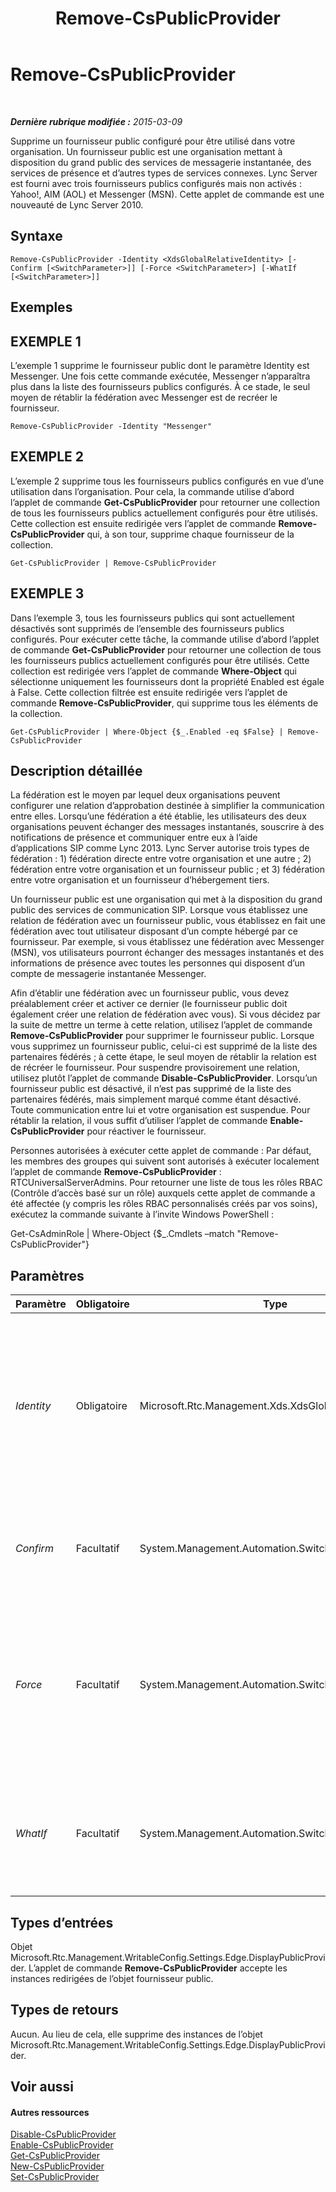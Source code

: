 ﻿---
title: Remove-CsPublicProvider
TOCTitle: Remove-CsPublicProvider
ms:assetid: b9eec2f4-cf36-41b7-8023-67790cc8d4cd
ms:mtpsurl: https://technet.microsoft.com/fr-fr/library/Gg412906(v=OCS.15)
ms:contentKeyID: 49298643
ms.date: 05/20/2016
mtps_version: v=OCS.15
ms.translationtype: HT
---

# Remove-CsPublicProvider

 

_**Dernière rubrique modifiée :** 2015-03-09_

Supprime un fournisseur public configuré pour être utilisé dans votre organisation. Un fournisseur public est une organisation mettant à disposition du grand public des services de messagerie instantanée, des services de présence et d’autres types de services connexes. Lync Server est fourni avec trois fournisseurs publics configurés mais non activés : Yahoo\!, AIM (AOL) et Messenger (MSN). Cette applet de commande est une nouveauté de Lync Server 2010.

## Syntaxe

    Remove-CsPublicProvider -Identity <XdsGlobalRelativeIdentity> [-Confirm [<SwitchParameter>]] [-Force <SwitchParameter>] [-WhatIf [<SwitchParameter>]]

## Exemples

## EXEMPLE 1

L’exemple 1 supprime le fournisseur public dont le paramètre Identity est Messenger. Une fois cette commande exécutée, Messenger n’apparaîtra plus dans la liste des fournisseurs publics configurés. À ce stade, le seul moyen de rétablir la fédération avec Messenger est de recréer le fournisseur.

    Remove-CsPublicProvider -Identity "Messenger"

## EXEMPLE 2

L’exemple 2 supprime tous les fournisseurs publics configurés en vue d’une utilisation dans l’organisation. Pour cela, la commande utilise d’abord l’applet de commande **Get-CsPublicProvider** pour retourner une collection de tous les fournisseurs publics actuellement configurés pour être utilisés. Cette collection est ensuite redirigée vers l’applet de commande **Remove-CsPublicProvider** qui, à son tour, supprime chaque fournisseur de la collection.

    Get-CsPublicProvider | Remove-CsPublicProvider

## EXEMPLE 3

Dans l’exemple 3, tous les fournisseurs publics qui sont actuellement désactivés sont supprimés de l’ensemble des fournisseurs publics configurés. Pour exécuter cette tâche, la commande utilise d’abord l’applet de commande **Get-CsPublicProvider** pour retourner une collection de tous les fournisseurs publics actuellement configurés pour être utilisés. Cette collection est redirigée vers l’applet de commande **Where-Object** qui sélectionne uniquement les fournisseurs dont la propriété Enabled est égale à False. Cette collection filtrée est ensuite redirigée vers l’applet de commande **Remove-CsPublicProvider**, qui supprime tous les éléments de la collection.

    Get-CsPublicProvider | Where-Object {$_.Enabled -eq $False} | Remove-CsPublicProvider

## Description détaillée

La fédération est le moyen par lequel deux organisations peuvent configurer une relation d’approbation destinée à simplifier la communication entre elles. Lorsqu’une fédération a été établie, les utilisateurs des deux organisations peuvent échanger des messages instantanés, souscrire à des notifications de présence et communiquer entre eux à l’aide d’applications SIP comme Lync 2013. Lync Server autorise trois types de fédération : 1) fédération directe entre votre organisation et une autre ; 2) fédération entre votre organisation et un fournisseur public ; et 3) fédération entre votre organisation et un fournisseur d’hébergement tiers.

Un fournisseur public est une organisation qui met à la disposition du grand public des services de communication SIP. Lorsque vous établissez une relation de fédération avec un fournisseur public, vous établissez en fait une fédération avec tout utilisateur disposant d’un compte hébergé par ce fournisseur. Par exemple, si vous établissez une fédération avec Messenger (MSN), vos utilisateurs pourront échanger des messages instantanés et des informations de présence avec toutes les personnes qui disposent d’un compte de messagerie instantanée Messenger.

Afin d’établir une fédération avec un fournisseur public, vous devez préalablement créer et activer ce dernier (le fournisseur public doit également créer une relation de fédération avec vous). Si vous décidez par la suite de mettre un terme à cette relation, utilisez l’applet de commande **Remove-CsPublicProvider** pour supprimer le fournisseur public. Lorsque vous supprimez un fournisseur public, celui-ci est supprimé de la liste des partenaires fédérés ; à cette étape, le seul moyen de rétablir la relation est de récréer le fournisseur. Pour suspendre provisoirement une relation, utilisez plutôt l’applet de commande **Disable-CsPublicProvider**. Lorsqu’un fournisseur public est désactivé, il n’est pas supprimé de la liste des partenaires fédérés, mais simplement marqué comme étant désactivé. Toute communication entre lui et votre organisation est suspendue. Pour rétablir la relation, il vous suffit d’utiliser l’applet de commande **Enable-CsPublicProvider** pour réactiver le fournisseur.

Personnes autorisées à exécuter cette applet de commande : Par défaut, les membres des groupes qui suivent sont autorisés à exécuter localement l’applet de commande **Remove-CsPublicProvider** : RTCUniversalServerAdmins. Pour retourner une liste de tous les rôles RBAC (Contrôle d’accès basé sur un rôle) auxquels cette applet de commande a été affectée (y compris les rôles RBAC personnalisés créés par vos soins), exécutez la commande suivante à l’invite Windows PowerShell :

Get-CsAdminRole | Where-Object {$\_.Cmdlets –match "Remove-CsPublicProvider"}

## Paramètres


<table>
<colgroup>
<col style="width: 25%" />
<col style="width: 25%" />
<col style="width: 25%" />
<col style="width: 25%" />
</colgroup>
<thead>
<tr class="header">
<th>Paramètre</th>
<th>Obligatoire</th>
<th>Type</th>
<th>Description</th>
</tr>
</thead>
<tbody>
<tr class="odd">
<td><p><em>Identity</em></p></td>
<td><p>Obligatoire</p></td>
<td><p>Microsoft.Rtc.Management.Xds.XdsGlobalRelativeIdentity</p></td>
<td><p>Identificateur unique du fournisseur public à supprimer. L’identité est généralement le nom du site web fournissant les services (Yahoo!, AOL, MSN, etc.).</p></td>
</tr>
<tr class="even">
<td><p><em>Confirm</em></p></td>
<td><p>Facultatif</p></td>
<td><p>System.Management.Automation.SwitchParameter</p></td>
<td><p>Vous demande confirmation avant d’exécuter la commande.</p></td>
</tr>
<tr class="odd">
<td><p><em>Force</em></p></td>
<td><p>Facultatif</p></td>
<td><p>System.Management.Automation.SwitchParameter</p></td>
<td><p>Supprime l’affichage de tous les messages d’erreur récupérable susceptibles d’apparaître lors de l’exécution de la commande.</p></td>
</tr>
<tr class="even">
<td><p><em>WhatIf</em></p></td>
<td><p>Facultatif</p></td>
<td><p>System.Management.Automation.SwitchParameter</p></td>
<td><p>Décrit ce qui se passe si vous exécutez la commande sans l’exécuter réellement.</p></td>
</tr>
</tbody>
</table>


## Types d’entrées

Objet Microsoft.Rtc.Management.WritableConfig.Settings.Edge.DisplayPublicProvider. L’applet de commande **Remove-CsPublicProvider** accepte les instances redirigées de l’objet fournisseur public.

## Types de retours

Aucun. Au lieu de cela, elle supprime des instances de l’objet Microsoft.Rtc.Management.WritableConfig.Settings.Edge.DisplayPublicProvider.

## Voir aussi

#### Autres ressources

[Disable-CsPublicProvider](disable-cspublicprovider.md)  
[Enable-CsPublicProvider](enable-cspublicprovider.md)  
[Get-CsPublicProvider](get-cspublicprovider.md)  
[New-CsPublicProvider](new-cspublicprovider.md)  
[Set-CsPublicProvider](set-cspublicprovider.md)

